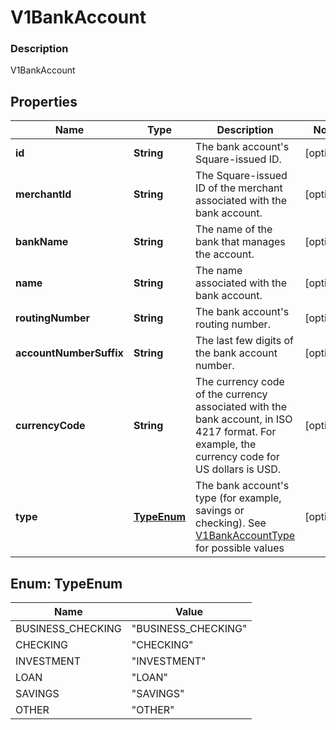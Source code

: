 
# V1BankAccount

### Description

V1BankAccount

## Properties
Name | Type | Description | Notes
------------ | ------------- | ------------- | -------------
**id** | **String** | The bank account&#39;s Square-issued ID. |  [optional]
**merchantId** | **String** | The Square-issued ID of the merchant associated with the bank account. |  [optional]
**bankName** | **String** | The name of the bank that manages the account. |  [optional]
**name** | **String** | The name associated with the bank account. |  [optional]
**routingNumber** | **String** | The bank account&#39;s routing number. |  [optional]
**accountNumberSuffix** | **String** | The last few digits of the bank account number. |  [optional]
**currencyCode** | **String** | The currency code of the currency associated with the bank account, in ISO 4217 format. For example, the currency code for US dollars is USD. |  [optional]
**type** | [**TypeEnum**](#TypeEnum) | The bank account&#39;s type (for example, savings or checking). See [V1BankAccountType](#type-v1bankaccounttype) for possible values |  [optional]


<a name="TypeEnum"></a>
## Enum: TypeEnum
Name | Value
---- | -----
BUSINESS_CHECKING | &quot;BUSINESS_CHECKING&quot;
CHECKING | &quot;CHECKING&quot;
INVESTMENT | &quot;INVESTMENT&quot;
LOAN | &quot;LOAN&quot;
SAVINGS | &quot;SAVINGS&quot;
OTHER | &quot;OTHER&quot;



